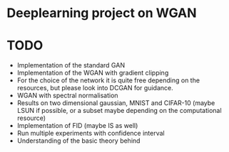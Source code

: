 Deeplearning project on WGAN
============================

TODO
============================
- Implementation of the standard GAN
- Implementation of the WGAN with gradient clipping
- For the choice of the network it is quite free depending on the resources, but please look into DCGAN for guidance.
- WGAN with spectral normalisation
- Results on two dimensional gaussian, MNIST and CIFAR-10 (maybe LSUN if possible, or a subset maybe depending on the computational resource)
- Implementation of FID (maybe IS as well)
- Run multiple experiments with confidence interval
- Understanding of the basic theory behind